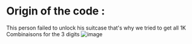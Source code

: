 # Origin of the code : 
This person failed to unlock his suitcase
that's why we tried to get all 1K Combinaisons for the 3 digits
![image](https://user-images.githubusercontent.com/69015436/207658379-de65b816-31cc-4e36-b9a3-834e292dbf55.png)


